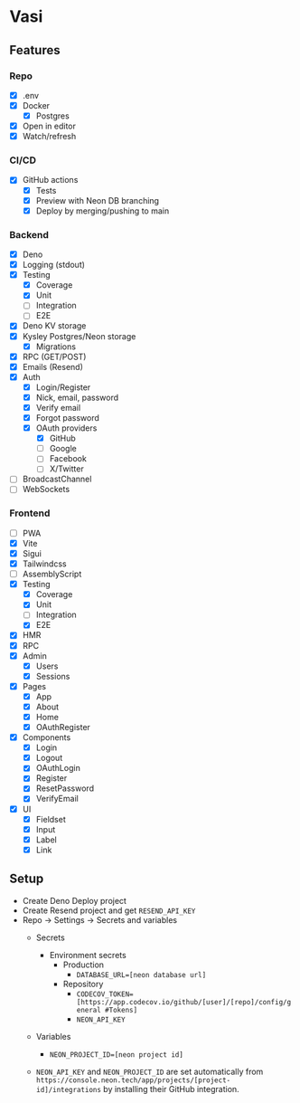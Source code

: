 # Vasi

## Features

### Repo

- [x] .env
- [x] Docker
  - [x] Postgres
- [x] Open in editor
- [x] Watch/refresh

### CI/CD

- [x] GitHub actions
  - [x] Tests
  - [x] Preview with Neon DB branching
  - [x] Deploy by merging/pushing to main

### Backend

- [x] Deno
- [x] Logging (stdout)
- [x] Testing
  - [x] Coverage
  - [x] Unit
  - [ ] Integration
  - [ ] E2E
- [x] Deno KV storage
- [x] Kysley Postgres/Neon storage
  - [x] Migrations
- [x] RPC (GET/POST)
- [x] Emails (Resend)
- [x] Auth
  - [x] Login/Register
  - [x] Nick, email, password
  - [x] Verify email
  - [x] Forgot password
  - [x] OAuth providers
    - [x] GitHub
    - [ ] Google
    - [ ] Facebook
    - [ ] X/Twitter
- [ ] BroadcastChannel
- [ ] WebSockets

### Frontend

- [ ] PWA
- [x] Vite
- [x] Sigui
- [x] Tailwindcss
- [ ] AssemblyScript
- [x] Testing
  - [x] Coverage
  - [x] Unit
  - [ ] Integration
  - [x] E2E
- [x] HMR
- [x] RPC
- [x] Admin
  - [x] Users
  - [x] Sessions
- [x] Pages
  - [x] App
  - [x] About
  - [x] Home
  - [x] OAuthRegister
- [x] Components
  - [x] Login
  - [x] Logout
  - [x] OAuthLogin
  - [x] Register
  - [x] ResetPassword
  - [x] VerifyEmail
- [x] UI
  - [x] Fieldset
  - [x] Input
  - [x] Label
  - [x] Link

## Setup

- Create Deno Deploy project
- Create Resend project and get `RESEND_API_KEY`
- Repo -> Settings -> Secrets and variables
  - Secrets
    - Environment secrets
      - Production
        - `DATABASE_URL=[neon database url]`
      - Repository
        - `CODECOV_TOKEN=[https://app.codecov.io/github/[user]/[repo]/config/general #Tokens]`
        - `NEON_API_KEY`
  - Variables
    - `NEON_PROJECT_ID=[neon project id]`

  - `NEON_API_KEY` and `NEON_PROJECT_ID` are set automatically
    from `https://console.neon.tech/app/projects/[project-id]/integrations`
    by installing their GitHub integration.
